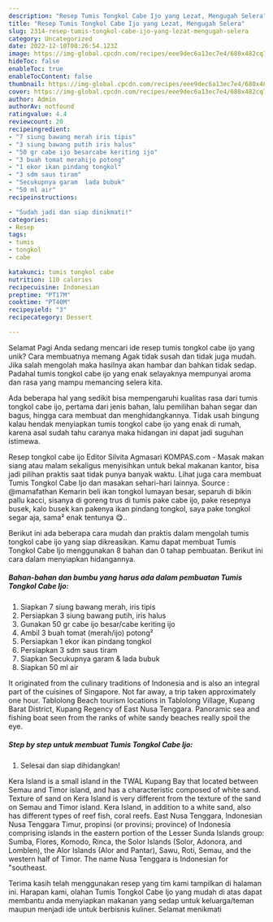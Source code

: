 ```yaml
---
description: "Resep Tumis Tongkol Cabe Ijo yang Lezat, Mengugah Selera"
title: "Resep Tumis Tongkol Cabe Ijo yang Lezat, Mengugah Selera"
slug: 2314-resep-tumis-tongkol-cabe-ijo-yang-lezat-mengugah-selera
category: Uncategorized
date: 2022-12-10T00:26:54.123Z
image: https://img-global.cpcdn.com/recipes/eee9dec6a13ec7e4/680x482cq70/tumis-tongkol-cabe-ijo-foto-resep-utama.jpg
hideToc: false
enableToc: true
enableTocContent: false
thumbnail: https://img-global.cpcdn.com/recipes/eee9dec6a13ec7e4/680x482cq70/tumis-tongkol-cabe-ijo-foto-resep-utama.jpg
cover: https://img-global.cpcdn.com/recipes/eee9dec6a13ec7e4/680x482cq70/tumis-tongkol-cabe-ijo-foto-resep-utama.jpg
author: Admin
authorAv: notfound
ratingvalue: 4.4
reviewcount: 20
recipeingredient:
- "7 siung bawang merah iris tipis"
- "3 siung bawang putih iris halus"
- "50 gr cabe ijo besarcabe keriting ijo"
- "3 buah tomat merahijo potong"
- "1 ekor ikan pindang tongkol"
- "3 sdm saus tiram"
- "Secukupnya garam  lada bubuk"
- "50 ml air"
recipeinstructions:

- "Sudah jadi dan siap dinikmati!"
categories:
- Resep
tags:
- tumis
- tongkol
- cabe

katakunci: tumis tongkol cabe 
nutrition: 110 calories
recipecuisine: Indonesian
preptime: "PT17M"
cooktime: "PT40M"
recipeyield: "3"
recipecategory: Dessert

---
```



Selamat Pagi Anda sedang mencari ide resep tumis tongkol cabe ijo yang unik? Cara membuatnya memang Agak tidak susah dan tidak juga mudah. Jika salah mengolah maka hasilnya akan hambar dan bahkan tidak sedap. Padahal tumis tongkol cabe ijo yang enak selayaknya mempunyai aroma dan rasa yang mampu memancing selera kita.


Ada beberapa hal yang sedikit bisa mempengaruhi kualitas rasa dari tumis tongkol cabe ijo, pertama dari jenis bahan, lalu pemilihan bahan segar dan bagus, hingga cara membuat dan menghidangkannya. Tidak usah bingung kalau hendak menyiapkan tumis tongkol cabe ijo yang enak di rumah, karena asal sudah tahu caranya maka hidangan ini dapat jadi suguhan istimewa.

Resep tongkol cabe ijo Editor Silvita Agmasari KOMPAS.com - Masak makan siang atau malam sekaligus menyisihkan untuk bekal makanan kantor, bisa jadi pilihan praktis saat tidak punya banyak waktu. Lihat juga cara membuat Tumis Tongkol Cabe Ijo dan masakan sehari-hari lainnya. Source : @mamafathan Kemarin beli ikan tongkol lumayan besar, separuh di bikin pallu kacci, sisanya di goreng trus di tumis pake cabe ijo, pake resepnya busek, kalo busek kan pakenya ikan pindang tongkol, saya pake tongkol segar aja, sama² enak tentunya 😋..


Berikut ini ada beberapa cara mudah dan praktis dalam mengolah tumis tongkol cabe ijo yang siap dikreasikan. Kamu dapat membuat Tumis Tongkol Cabe Ijo menggunakan 8 bahan dan 0 tahap pembuatan. Berikut ini cara dalam menyiapkan hidangannya.

<!--inarticleads1-->

##### Bahan-bahan dan bumbu yang harus ada dalam pembuatan Tumis Tongkol Cabe Ijo:

1. Siapkan 7 siung bawang merah, iris tipis
1. Persiapkan 3 siung bawang putih, iris halus
1. Gunakan 50 gr cabe ijo besar/cabe keriting ijo
1. Ambil 3 buah tomat (merah/ijo) potong²
1. Persiapkan 1 ekor ikan pindang tongkol
1. Persiapkan 3 sdm saus tiram
1. Siapkan Secukupnya garam &amp; lada bubuk
1. Siapkan 50 ml air


It originated from the culinary traditions of Indonesia and is also an integral part of the cuisines of Singapore. Not far away, a trip taken approximately one hour. Tablolong Beach tourism locations in Tablolong Village, Kupang Barat District, Kupang Regency of East Nusa Tenggara. Panoramic sea and fishing boat seen from the ranks of white sandy beaches really spoil the eye. 

<!--inarticleads2-->

##### Step by step untuk membuat Tumis Tongkol Cabe Ijo:


1. Selesai dan siap dihidangkan!

Kera Island is a small island in the TWAL Kupang Bay that located between Semau and Timor island, and has a characteristic composed of white sand. Texture of sand on Kera Island is very different from the texture of the sand on Semau and Timor island. Kera Island, in addition to a white sand, also has different types of reef fish, coral reefs. East Nusa Tenggara, Indonesian Nusa Tenggara Timur, propinsi (or provinsi; province) of Indonesia comprising islands in the eastern portion of the Lesser Sunda Islands group: Sumba, Flores, Komodo, Rinca, the Solor Islands (Solor, Adonora, and Lomblen), the Alor Islands (Alor and Pantar), Sawu, Roti, Semau, and the western half of Timor. The name Nusa Tenggara is Indonesian for &#34;southeast. 

Terima kasih telah menggunakan resep yang tim kami tampilkan di halaman ini. Harapan kami, olahan Tumis Tongkol Cabe Ijo yang mudah di atas dapat membantu anda menyiapkan makanan yang sedap untuk keluarga/teman maupun menjadi ide untuk berbisnis kuliner. Selamat menikmati
